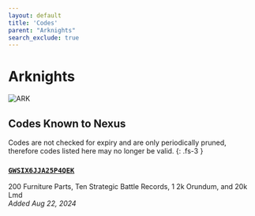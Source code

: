 ```yaml
---
layout: default
title: 'Codes'
parent: "Arknights"
search_exclude: true
---
```


# Arknights

![ARK](https://cdn.discordapp.com/emojis/1323743267019428021.png)

## Codes Known to Nexus

Codes are not checked for expiry and are only periodically pruned, therefore codes listed here may no longer be valid.
{: .fs-3 }

### [`GWSIX6JJA25P4QEK`](https://nexus-codes.app/copy/?code=GWSIX6JJA25P4QEK)

200 Furniture Parts, Ten Strategic Battle Records, 1 2k Orundum, and 20k Lmd<br />*Added Aug 22, 2024*